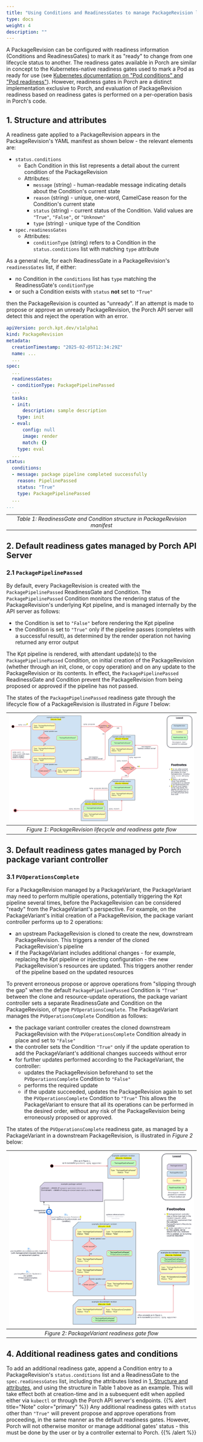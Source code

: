 ```yaml
---
title: "Using Conditions and ReadinessGates to manage PackageRevision lifecycle"
type: docs
weight: 4
description: ""
---
```


A PackageRevision can be configured with readiness information (Conditions and ReadinessGates) to mark it as "ready" to change from one lifecycle status to another. The readiness gates available in Porch are similar in concept to the Kubernetes-native readiness gates used to mark a Pod as ready for use (see [Kubernetes documentation on "Pod conditions" and "Pod readiness"](https://kubernetes.io/docs/concepts/workloads/pods/pod-lifecycle/#pod-conditions)). However, readiness gates in Porch are a distinct implementation exclusive to Porch, and evaluation of PackageRevision readiness based on readiness gates is performed on a per-operation basis in Porch's code.


## 1. Structure and attributes

A readiness gate applied to a PackageRevision appears in the PackageRevision's YAML manifest as shown below - the relevant elements are:
- `status.conditions`
  - Each Condition in this list represents a detail about the current condition of the PackageRevision
  - Attributes:
    - `message` (string) - human-readable message indicating details about the Condition's current state
    - `reason` (string) - unique, one-word, CamelCase reason for the Condition's current state
    - `status` (string) - current status of the Condition. Valid values are `"True"`, `"False"`, or `"Unknown"`
    - `type` (string) - unique type of the Condition
- `spec.readinessGates`
  - Attributes:
    - `conditionType` (string) refers to a Condition in the `status.conditions` list with matching `type` attribute

As a general rule, for each ReadinessGate in a PackageRevision's `readinessGates` list, if either:
- no Condition in the `conditions` list has `type` matching the ReadinessGate's `conditionType`
- or such a Condition exists with `status` **not** set to `"True"`

then the PackageRevision is counted as "unready". If an attempt is made to propose or approve an unready PackageRevision, the Porch API server will detect this and reject the operation with an error.

```yaml
apiVersion: porch.kpt.dev/v1alpha1
kind: PackageRevision
metadata:
  creationTimestamp: "2025-02-05T12:34:29Z"
  name: ...
  ...
spec:
  ...
  readinessGates:
  - conditionType: PackagePipelinePassed
  ...
  tasks:
  - init:
      description: sample description
    type: init
  - eval:
      config: null
      image: render
      match: {}
    type: eval
  ...
status:
  conditions:
  - message: package pipeline completed successfully
    reason: PipelinePassed
    status: "True"
    type: PackagePipelinePassed
  ...
...
```
| |
| :---: |
| *Table 1: ReadinessGate and Condition structure in PackageRevision manifest* |

## 2. Default readiness gates managed by Porch API Server

### 2.1 `PackagePipelinePassed`

By default, every PackageRevision is created with the `PackagePipelinePassed` ReadinessGate and Condition. The `PackagePipelinePassed` Condition monitors the rendering status of the PackageRevision's underlying Kpt pipeline, and is managed internally by the API server as follows:
- the Condition is set to `"False"` before rendering the Kpt pipeline
- the Condition is set to `"True"` only if the pipeline passes (completes with a successful result), as determined by the render operation not having returned any error output

The Kpt pipeline is rendered, with attendant update(s) to the `PackagePipelinePassed` Condition, on initial creation of the PackageRevision (whether through an init, clone, or copy operation) and on any update to the PackageRevision or its contents. In effect, the `PackagePipelinePassed` ReadinessGate and Condition prevent the PackageRevision from being proposed or approved if the pipeline has not passed.

The states of the `PackagePipelinePassed` readiness gate through the lifecycle flow of a PackageRevision is illustrated in *Figure 1* below:

<!--
  Source for Figure 1:
      source diagram file: /static/images/porch/Lifecycle & readiness-gate flows.drawio
      page: "Figure 1: PackageRevision lifecycle and readiness gate flow"
-->
| ![Figure 1: PackageRevision lifecycle and readiness gate flow](/static/images/porch/packagerevision-lifecycle-and-readiness.png) |
| :---: |
| *Figure 1: PackageRevision lifecycle and readiness gate flow* |


## 3. Default readiness gates managed by Porch package variant controller

### 3.1 `PVOperationsComplete`

For a PackageRevision managed by a PackageVariant, the PackageVariant may need to perform multiple operations, potentially triggering the Kpt pipeline several times, before the PackageRevision can be considered "ready" from the PackageVariant's perspective. For example, on the PackageVariant's initial creation of a PackageRevision, the package variant controller performs up to 2 operations:
- an upstream PackageRevision is cloned to create the new, downstream PackageRevision. This triggers a render of the cloned PackageRevision's pipeline
- if the PackageVariant includes additional changes - for example, replacing the Kpt pipeline or injecting configuration - the new PackageRevision's resources are updated. This triggers another render of the pipeline based on the updated resources

To prevent erroneous propose or approve operations from "slipping through the gap" when the default `PackagePipelinePassed` Condition is `"True"` between the clone and resource-update operations, the package variant controller sets a separate ReadinessGate and Condition on the PackageRevision, of type `PVOperationsComplete`. The PackageVariant manages the `PVOperationsComplete` Condition as follows:
- the package variant controller creates the cloned downstream PackageRevision with the `PVOperationsComplete` Condition already in place and set to `"False"`
- the controller sets the Condition `"True"` only if the update operation to add the PackageVariant's additional changes succeeds without error
- for further updates performed according to the PackageVariant, the controller:
  - updates the PackageRevision beforehand to set the `PVOperationsComplete` Condition to `"False"`
  - performs the required update
  - if the update succeeded, updates the PackageRevision again to set the `PVOperationsComplete` Condition to `"True"`
This allows the PackageVariant to ensure that all its operations can be performed in the desired order, without any risk of the PackageRevision being erroneously proposed or approved.


The states of the `PVOperationsComplete` readiness gate, as managed by a PackageVariant in a downstream PackageRevision, is illustrated in *Figure 2* below:

<!--
  Source for Figure 2:
      source diagram file: /static/images/porch/Lifecycle & readiness-gate flows.drawio
      page: "Figure 2: PackageVariant readiness gate flow"
-->
| ![Figure 2: PackageVariant readiness gate flow](/static/images/porch/packagevariant-readiness-flow.png) |
| :---: |
| *Figure 2: PackageVariant readiness gate flow* |


## 4. Additional readiness gates and conditions

To add an additional readiness gate, append a Condition entry to a PackageRevision's `status.conditions` list and a ReadinessGate to the `spec.readinessGates` list, including the attributes listed in [1. Structure and attributes](#1-structure-and-attributes), and using the structure in Table 1 above as an example. This will take effect both at creation-time and in a subsequent edit when applied either via `kubectl` or through the Porch API server's endpoints.
{{% alert title="Note" color="primary" %}}
Any additional readiness gates with `status` other than `"True"` will prevent propose and approve operations from proceeding, in the same manner as the default readiness gates. However, Porch will not otherwise monitor or manage additional gates' status - this must be done by the user or by a controller external to Porch.
{{% /alert %}}